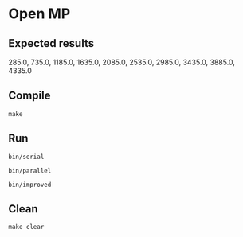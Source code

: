 # Open MP
## Expected results

285.0,  735.0,  1185.0,  1635.0, 2085.0,  2535.0,  2985.0,  3435.0,  3885.0,  4335.0

## Compile

`make`

## Run

`bin/serial`

`bin/parallel`

`bin/improved`

## Clean

`make clear`